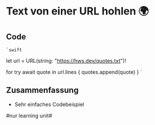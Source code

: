
# Text von einer URL hohlen 🌍

## Code

	`swift
let url = URL(string: "https://hws.dev/quotes.txt")!

for try await quote in url.lines {
quotes.append(quote)
}
	`

## Zusammenfassung

- Sehr einfaches Codebeispiel

#nur learning unit#